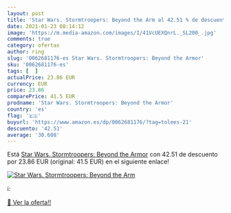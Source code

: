 ```yaml
---
layout: post
title: 'Star Wars. Stormtroopers: Beyond the Arm al 42.51 % de descuento'
date: 2021-01-23 08:14:12
image: 'https://m.media-amazon.com/images/I/41VcUEXQnrL._SL200_.jpg'
comments: true
category: ofertas
author: ring
slug: '0062681176-es Star Wars. Stormtroopers: Beyond the Armor'
sku: '0062681176-es'
tags: [  ]
actualPrice: 23.86 EUR
currency: EUR
price: 23.86
comparePrice: 41.5 EUR
prodname: 'Star Wars. Stormtroopers: Beyond the Armor'
country: 'es'
flag: '🇪🇸'
buyurl: 'https://www.amazon.es/dp/0062681176/?tag=tolees-21'
descuento: '42.51'
average: '30.608'
---
```


Está [Star Wars. Stormtroopers: Beyond the Armor](https://www.amazon.es/dp/0062681176/?tag=tolees-21) con 42.51 de descuento por 23.86 EUR (original: 41.5 EUR) en el siguiente enlace!

[![Star Wars. Stormtroopers: Beyond the Arm](https://m.media-amazon.com/images/I/41VcUEXQnrL._SL200_.jpg)](https://www.amazon.es/dp/0062681176/?tag=tolees-21)

ℹ️:


[🛒 Ver la oferta!!](https://www.amazon.es/dp/0062681176/?tag=tolees-21)
